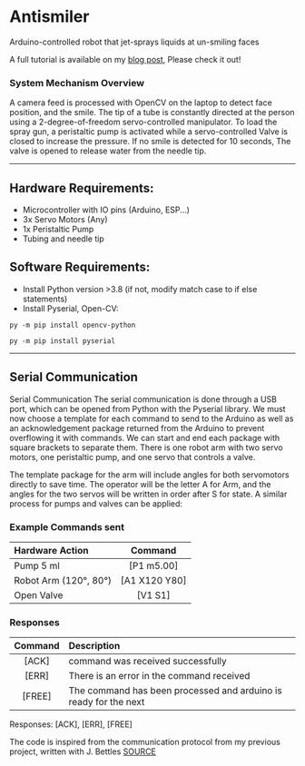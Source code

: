 # Antismiler
 Arduino-controlled robot that jet-sprays liquids at un-smiling faces

A full tutorial is available on my [blog post](https://medium.com/@idanmalka2001/smile-detection-water-gun-antismiler-destroyer-293840b6b134), Please check it out!

### System Mechanism Overview
A camera feed is processed with OpenCV on the laptop to detect face position, and the smile. The tip of a tube is constantly directed at the person using a 2-degree-of-freedom servo-controlled manipulator. To load the spray gun, a peristaltic pump is activated while a servo-controlled Valve is closed to increase the pressure. If no smile is detected for 10 seconds, The valve is opened to release water from the needle tip.

--- 

## Hardware Requirements:
- Microcontroller with IO pins (Arduino, ESP...)
- 3x Servo Motors (Any)
- 1x Peristaltic Pump
- Tubing and needle tip

## Software Requirements:
- Install Python version >3.8
(if not, modify match case to if else statements)
- Install Pyserial, Open-CV:

`py -m pip install opencv-python`

`py -m pip install pyserial`

---

## Serial Communication
Serial Communication
The serial communication is done through a USB port, which can be opened from Python with the Pyserial library. We must now choose a template for each command to send to the Arduino as well as an acknowledgement package returned from the Arduino to prevent overflowing it with commands. We can start and end each package with square brackets to separate them. There is one robot arm with two servo motors, one peristaltic pump, and one servo that controls a valve.

The template package for the arm will include angles for both servomotors directly to save time. The operator will be the letter A for Arm, and the angles for the two servos will be written in order after S for state. A similar process for pumps and valves can be applied:


### Example Commands sent
| Hardware Action    | Command       | 
|:------------------|:-------------:|
| Pump 5 ml     | [P1 m5.00] | 
| Robot Arm (120°, 80°)   | [A1 X120 Y80]  | 
| Open Valve | [V1 S1]   | 

### Responses
| Command   | Description       | 
|:------------------:|:-------------|
| [ACK]  | command was received successfully | 
| [ERR] | There is an error in the command received | 
| [FREE] | The command has been processed and arduino is ready for the next  | 

Responses: [ACK], [ERR], [FREE]

The code is inspired from the communication protocol from my previous project, written with J. Bettles [SOURCE](https://github.com/UoM-team5/comms "Comms")

